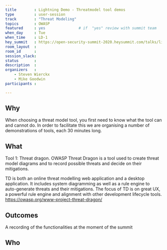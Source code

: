 ```yaml
---
title        : Lightning Demo - Threatmodel tool demos  
type         : user-session
track        : "Threat Modeling"
topics       : OWASP
featured     : yes               # if  "yes" review with summit team
when_day     : Tue
when_time    : LD-1
hey_summit   : https://open-security-summit-2020.heysummit.com/talks/lightning-demo-threatmodel-tool-demos-1pm-bst/
room_layout  :
room_id      : 
session_slack: 
status       : 
description  : 
organizers   :
    - Steven Wierckx
    - Mike Goodwin
participants :

---
```


## Why
When choosing a threat model tool, you first need to know what the tool can and cannot do. In order to facilitate this we are organising a number of demonstrations of tools, each 30 minutes long.

## What
Tool 1: Threat dragon.
OWASP Threat Dragon is a tool used to create threat model diagrams and to record possible threats and decide on their mitigations.

TD is both an online threat modelling web application and a desktop application. It includes system diagramming as well as a rule engine to auto-generate threats and their mitigations. The focus of TD is on great UX, a powerful rule engine and alignment with other development lifecycle tools.
https://owasp.org/www-project-threat-dragon/

## Outcomes
A recording of the functionalities at the moment of the summit

## Who
